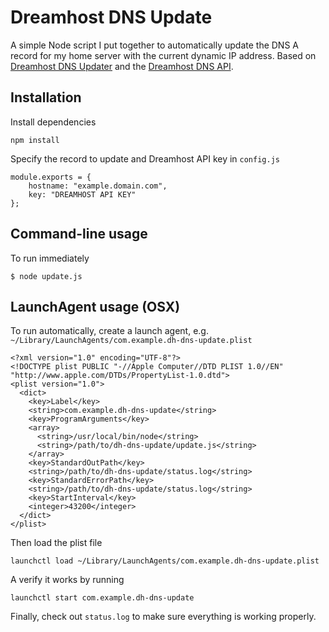 # Dreamhost DNS Update

A simple Node script I put together to automatically update the DNS A record for my home server with the current dynamic IP address. Based on [Dreamhost DNS Updater](https://github.com/nfriedly/node-dreamhost-dns-updater) and the [Dreamhost DNS API](http://wiki.dreamhost.com/API/Dns_commands).

## Installation

Install dependencies

    npm install

Specify the record to update and Dreamhost API key in `config.js`

    module.exports = {
    	hostname: "example.domain.com",
    	key: "DREAMHOST API KEY"
    };

## Command-line usage

To run immediately

    $ node update.js

## LaunchAgent usage (OSX)

To run automatically, create a launch agent, e.g. `~/Library/LaunchAgents/com.example.dh-dns-update.plist`

    <?xml version="1.0" encoding="UTF-8"?>
    <!DOCTYPE plist PUBLIC "-//Apple Computer//DTD PLIST 1.0//EN" "http://www.apple.com/DTDs/PropertyList-1.0.dtd">
    <plist version="1.0">
      <dict>
        <key>Label</key>
        <string>com.example.dh-dns-update</string>
        <key>ProgramArguments</key>
        <array>
          <string>/usr/local/bin/node</string>
          <string>/path/to/dh-dns-update/update.js</string>
        </array>
        <key>StandardOutPath</key>
        <string>/path/to/dh-dns-update/status.log</string>
        <key>StandardErrorPath</key>
        <string>/path/to/dh-dns-update/status.log</string>
        <key>StartInterval</key>
        <integer>43200</integer>
      </dict>
    </plist>

Then load the plist file

    launchctl load ~/Library/LaunchAgents/com.example.dh-dns-update.plist

A verify it works by running

    launchctl start com.example.dh-dns-update

Finally, check out `status.log` to make sure everything is working properly.
